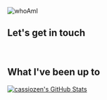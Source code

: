 ![whoAmI](https://user-images.githubusercontent.com/33676/192388482-2c940e44-7520-4a7a-83cc-b6107141103e.svg)


## Let's get in touch
<p>
<a rel="me" href="https://mas.to/@cassiozen"><img alt="" src="https://img.shields.io/badge/Mastodon-000?logo=Mastodon&logoColor=595aff&style=for-the-badge" style="vertical-align:center" /></a>
<a href="https://twitter.com/cassiozen" target="_blank"><img alt="" src="https://img.shields.io/badge/Twitter-000?logo=Twitter&logoColor=1DA1F2&style=for-the-badge" style="vertical-align:center" /></a>
<a href="https://linkedin.com/in/cassiozen" target="_blank"><img alt="" src="https://img.shields.io/badge/LinkedIn-000?logo=linkedin&logoColor=0A66C2&style=for-the-badge" style="vertical-align:center" /></a>
<img alt="" src="https://img.shields.io/badge/cassio%20at%20hey.com-000?logo=maildotru&logoColor=0A66C2&style=for-the-badge" style="vertical-align:center" /></p>



## What I've been up to

<a href="https://github.com/cassiozen/cassiozen">
  <img align="center" src="https://github-readme-stats.vercel.app/api?username=cassiozen&show_icons=true&line_height=27&count_private=true&title_color=ffffff&text_color=c9cacc&icon_color=2bbc8a&bg_color=1d1f21" alt="cassiozen's GitHub Stats" />
</a>
